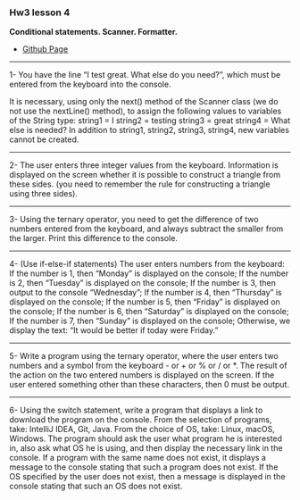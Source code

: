### Hw3 lesson 4

**Conditional statements. Scanner. Formatter.**

- [Github Page](https://github.com/moahmadkamel/qa6-java/tree/master/hw-basic-java/hws/src/lesson4)

---

1- You have the line “I test great. What else do you need?”, which must be entered from the keyboard into the console.

It is necessary, using only the next() method of the Scanner class (we do not use the nextLine() method), to assign the following values to variables of the String type: string1 = I string2 = testing string3 = great string4 = What else is needed? In addition to string1, string2, string3, string4, new variables cannot be created.

___ 

2- The user enters three integer values from the keyboard. Information is displayed on the screen whether it is possible to construct a triangle from these sides. 
(you need to remember the rule for constructing a triangle using three sides).

---

3- Using the ternary operator, you need to get the difference of two numbers entered from the keyboard, and always subtract the smaller from the larger. Print this difference to the console.

---

4- (Use if-else-if statements) The user enters numbers from the keyboard: If the number is 1, then “Monday” is displayed on the console; If the number is 2, then “Tuesday” is displayed on the console; If the number is 3, then output to the console “Wednesday”; If the number is 4, then “Thursday” is displayed on the console; If the number is 5, then “Friday” is displayed on the console; If the number is 6, then “Saturday” is displayed on the console; If the number is 7, then “Sunday” is displayed on the console; Otherwise, we display the text: “It would be better if today were Friday.”

---

5- Write a program using the ternary operator, where the user enters two numbers and a symbol from the keyboard - or + or % or / or *. The result of the action on the two entered numbers is displayed on the screen. If the user entered something other than these characters, then 0 must be output.

---

6- Using the switch statement, write a program that displays a link to download the program on the console. From the selection of programs, take: IntelliJ IDEA, Git, Java. From the choice of OS, take: Linux, macOS, Windows. The program should ask the user what program he is interested in, also ask what OS he is using, and then display the necessary link in the console. If a program with the same name does not exist, it displays a message to the console stating that such a program does not exist. If the OS specified by the user does not exist, then a message is displayed in the console stating that such an OS does not exist.
